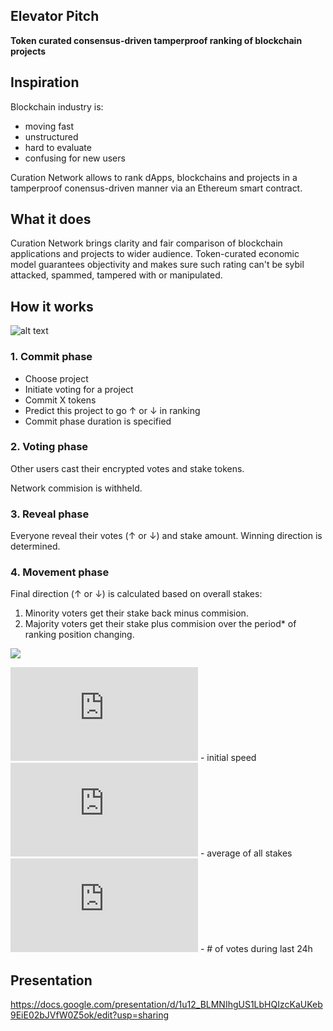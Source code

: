 Elevator Pitch
--------------
**Token curated consensus-driven tamperproof ranking of blockchain projects**

## Inspiration
Blockchain industry is:
- moving fast
- unstructured
- hard to evaluate
- confusing for new users

Curation Network allows to rank dApps, blockchains and projects in a tamperproof conensus-driven manner via an Ethereum smart contract.

## What it does
Curation Network brings clarity and fair comparison of blockchain applications and projects to wider audience. 
Token-curated economic model guarantees objectivity and makes sure such rating can't be sybil attacked, spammed, tampered with or manipulated.

## How it works

![alt text](https://i.imgur.com/jOtRiyI.png "Process")

### 1. Commit phase

- Choose project
- Initiate voting for a project
- Commit X tokens 
- Predict this project to go ↑ or ↓ in ranking
- Commit phase duration is specified

### 2. Voting phase

Other users cast their encrypted votes and stake tokens.

Network commision is withheld.

### 3. Reveal phase

Everyone reveal their votes (↑ or ↓) and stake amount. 
Winning direction is determined.

### 4. Movement phase

Final direction (↑ or ↓) is calculated based on overall stakes:
1. Minority voters get their stake back minus commision.
2. Majority voters get their stake plus commision over the period* of ranking position changing.

![](https://latex.codecogs.com/svg.latex?E=E_0+atan(\frac{T_{min}*count_v}{avg\(S_i\)})*\frac{avg(S_i)}{T_{min}})

![](https://latex.codecogs.com/svg.latex?E_0) - initial speed
![](https://latex.codecogs.com/svg.latex?avg(S_i)) - average of all stakes
![](https://latex.codecogs.com/svg.latex?count_v) - # of votes during last 24h

## Presentation

https://docs.google.com/presentation/d/1u12_BLMNIhgUS1LbHQIzcKaUKeb9EiE02bJVfW0Z5ok/edit?usp=sharing
